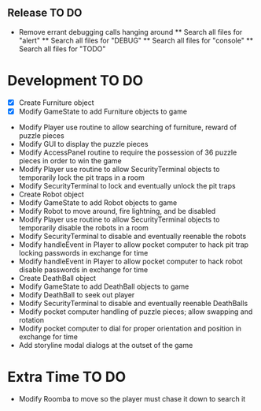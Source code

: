 ## Release TO DO
* Remove errant debugging calls hanging around
** Search all files for "alert"
** Search all files for "DEBUG"
** Search all files for "console"
** Search all files for "TODO"

# Development TO DO
* [X] Create Furniture object
* [X] Modify GameState to add Furniture objects to game
* Modify Player use routine to allow searching of furniture, reward of puzzle pieces
* Modify GUI to display the puzzle pieces
* Modify AccessPanel routine to require the possession of 36 puzzle pieces in order to win the game
* Modify Player use routine to allow SecurityTerminal objects to temporarily lock the pit traps in a room
* Modify SecurityTerminal to lock and eventually unlock the pit traps
* Create Robot object
* Modify GameState to add Robot objects to game
* Modify Robot to move around, fire lightning, and be disabled
* Modify Player use routine to allow SecurityTerminal objects to temporarily disable the robots in a room
* Modify SecurityTerminal to disable and eventually reenable the robots
* Modify handleEvent in Player to allow pocket computer to hack pit trap locking passwords in exchange for time
* Modify handleEvent in Player to allow pocket computer to hack robot disable passwords in exchange for time
* Create DeathBall object
* Modify GameState to add DeathBall objects to game
* Modify DeathBall to seek out player
* Modify SecurityTerminal to disable and eventually reenable DeathBalls
* Modify pocket computer handling of puzzle pieces; allow swapping and rotation
* Modify pocket computer to dial for proper orientation and position in exchange for time
* Add storyline modal dialogs at the outset of the game

# Extra Time TO DO
* Modify Roomba to move so the player must chase it down to search it
